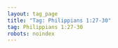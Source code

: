 ```yaml
---
layout: tag_page
title: "Tag: Philippians 1:27-30"
tag: Philippians 1:27-30
robots: noindex
---
```

